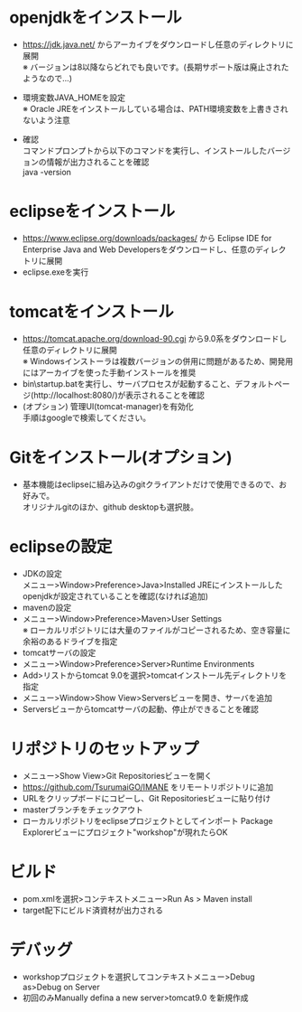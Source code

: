 # openjdkをインストール
 - https://jdk.java.net/ からアーカイブをダウンロードし任意のディレクトリに展開  
   ※ バージョンは8以降ならどれでも良いです。(長期サポート版は廃止されたようなので...)
   
 - 環境変数JAVA_HOMEを設定  
   ※ Oracle JREをインストールしている場合は、PATH環境変数を上書きされないよう注意

 - 確認  
   コマンドプロンプトから以下のコマンドを実行し、インストールしたバージョンの情報が出力されることを確認  
	java -version
 
# eclipseをインストール
 - https://www.eclipse.org/downloads/packages/ から Eclipse IDE for Enterprise Java and Web Developersをダウンロードし、任意のディレクトリに展開
 - eclipse.exeを実行

# tomcatをインストール
 - https://tomcat.apache.org/download-90.cgi から9.0系をダウンロードし任意のディレクトリに展開  
   ※ Windowsインストーラは複数バージョンの併用に問題があるため、開発用にはアーカイブを使った手動インストールを推奨
 - bin\startup.batを実行し、サーバプロセスが起動すること、デフォルトページ(http://localhost:8080/)が表示されることを確認
 - (オプション) 管理UI(tomcat-manager)を有効化  
   手順はgoogleで検索してください。

# Gitをインストール(オプション)
 - 基本機能はeclipseに組み込みのgitクライアントだけで使用できるので、お好みで。  
   オリジナルgitのほか、github desktopも選択肢。

# eclipseの設定
 - JDKの設定  
  メニュー>Window>Preference>Java>Installed JREにインストールしたopenjdkが設定されていることを確認(なければ追加)
 - mavenの設定
  - メニュー>Window>Preference>Maven>User Settings  
  ※ ローカルリポジトリには大量のファイルがコピーされるため、空き容量に余裕のあるドライブを指定
 - tomcatサーバの設定
  - メニュー>Window>Preference>Server>Runtime Environments
  - Add>リストからtomcat 9.0を選択>tomcatインストール先ディレクトリを指定
  - メニュー>Window>Show View>Serversビューを開き、サーバを追加
  - Serversビューからtomcatサーバの起動、停止ができることを確認

# リポジトリのセットアップ
 - メニュー>Show View>Git Repositoriesビューを開く
 - https://github.com/TsurumaiGO/IMANE をリモートリポジトリに追加
  - URLをクリップボードにコピーし、Git Repositoriesビューに貼り付け
 - masterブランチをチェックアウト
 - ローカルリポジトリをeclipseプロジェクトとしてインポート
   Package Explorerビューにプロジェクト"workshop"が現れたらOK

# ビルド
 - pom.xmlを選択>コンテキストメニュー>Run As > Maven install
 - target配下にビルド済資材が出力される

# デバッグ
 - workshopプロジェクトを選択してコンテキストメニュー>Debug as>Debug on Server
 - 初回のみManually defina a new server>tomcat9.0 を新規作成

